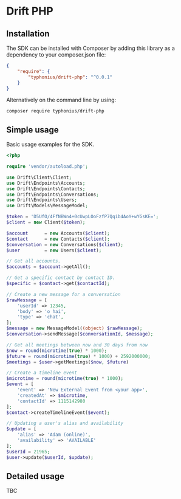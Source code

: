 # Drift PHP

## Installation
The SDK can be installed with Composer by adding this library as a dependency to your composer.json file:

```json
{
    "require": {
        "typhonius/drift-php": "^0.0.1"
    }
}
```

Alternatively on the command line by using:

`composer require typhonius/drift-php`

## Simple usage
Basic usage examples for the SDK.

```php
<?php

require 'vendor/autoload.php';

use Drift\Client\Client;
use Drift\Endpoints\Accounts;
use Drift\Endpoints\Contacts;
use Drift\Endpoints\Conversations;
use Drift\Endpoints\Users;
use Drift\Models\MessageModel;

$token = 'D5UfO/4FfNBWn4+0cUwpLOoFzfP7Qqib4AoY+wYGsKE=';
$client = new Client($token);

$account      = new Accounts($client);
$contact      = new Contacts($client);
$conversation = new Conversations($client);
$user         = new Users($client);

// Get all accounts.
$accounts = $account->getAll();

// Get a specific contact by contact ID.
$specific = $contact->get($contactId);

// Create a new message for a conversation
$rawMessage = [
    'userId' => 12345,
    'body' => 'o hai',
    'type' => 'chat',
];
$message = new MessageModel((object) $rawMessage);
$conversation->sendMessage($conversationId, $message);

// Get all meetings between now and 30 days from now
$now = round(microtime(true) * 1000);
$future = round(microtime(true) * 1000) + 2592000000;
$meetings = $user->getMeetings($now, $future)

// Create a timeline event
$microtime = round(microtime(true) * 1000);
$event = [
    'event' => 'New External Event from <your app>',
    'createdAt' => $microtime,
    'contactId' => 1115142980
];
$contact->createTimelineEvent($event);

// Updating a user's alias and availability
$update = [
    'alias' => 'Adam (online)',
    'availability' => 'AVAILABLE'
];
$userId = 21965;
$user->update($userId, $update);
```


## Detailed usage
TBC